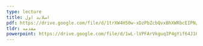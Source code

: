```yaml
---
type: lecture
title: اسلاید اول
pdf: https://drive.google.com/file/d/1trXW4H50w-xDzPbZcbQvxBhXWRbcEIPN/view?usp=sharing
tldr: مقدمه
powerpoint: https://drive.google.com/file/d/1wL-lVPFArVkguqIP4gYif64J1OWOK78_/view?usp=sharing
---
```

